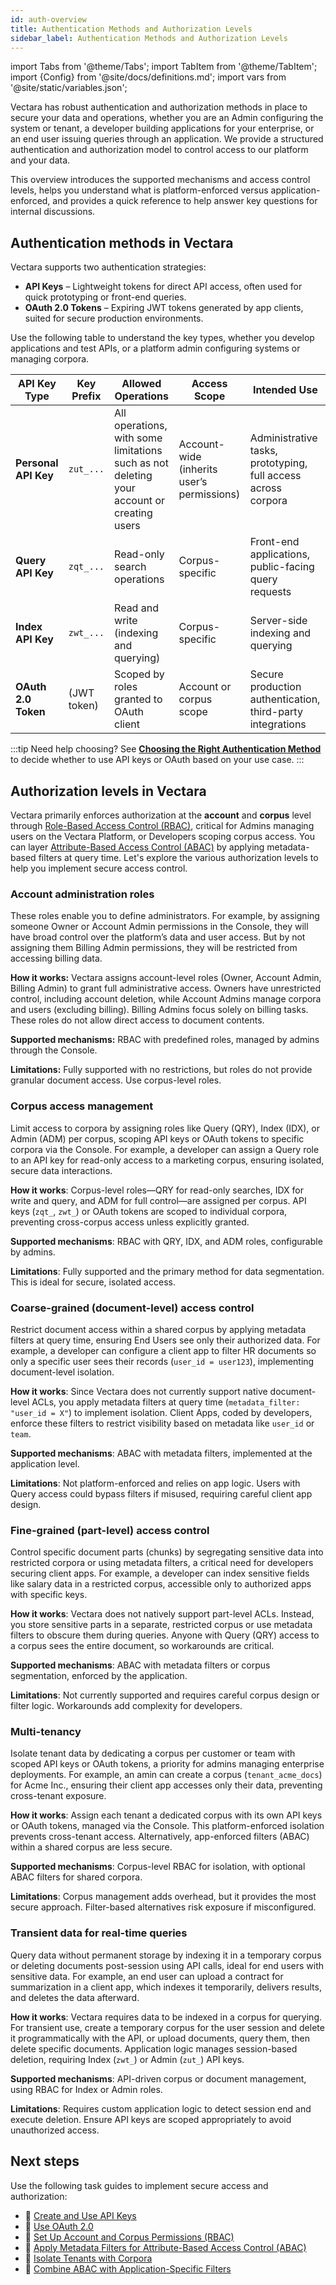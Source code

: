 ```yaml
---
id: auth-overview
title: Authentication Methods and Authorization Levels
sidebar_label: Authentication Methods and Authorization Levels
---
```


import Tabs from '@theme/Tabs';
import TabItem from '@theme/TabItem';
import {Config} from '@site/docs/definitions.md';
import vars from '@site/static/variables.json';

Vectara has robust authentication and authorization methods in place to secure 
your data and operations, whether you are an Admin configuring the 
system or tenant, a developer building applications for your enterprise, 
or an end user issuing queries through an application. We provide a 
structured authentication and authorization model to control access to our 
platform and your data. 

This overview introduces the supported mechanisms and access control levels, 
helps you understand what is platform-enforced versus application-enforced, 
and provides a quick reference to help answer key questions for 
internal discussions.

## Authentication methods in Vectara

Vectara supports two authentication strategies:

- **API Keys** – Lightweight tokens for direct API access, often used for quick 
  prototyping or front-end queries.
- **OAuth 2.0 Tokens** – Expiring JWT tokens generated by app clients, suited for 
  secure production environments.

Use the following table to understand the key types, whether you develop 
applications and test APIs, or a platform admin configuring systems or 
managing corpora.

| API Key Type       | Key Prefix | Allowed Operations                                                 | Access Scope                            | Intended Use                                              |
|--------------------|------------|--------------------------------------------------------------------|------------------------------------------|------------------------------------------------------------|
| **Personal API Key**  | `zut_...`  | All operations, with some limitations such as not deleting your account or creating users | Account-wide (inherits user’s permissions) | Administrative tasks, prototyping, full access across corpora |
| **Query API Key**      | `zqt_...`  | Read-only search operations                                        | Corpus-specific                          | Front-end applications, public-facing query requests       |
| **Index API Key**      | `zwt_...`  | Read and write (indexing and querying)                             | Corpus-specific                          | Server-side indexing and querying                          |
| **OAuth 2.0 Token**    | (JWT token)| Scoped by roles granted to OAuth client                           | Account or corpus scope                  | Secure production authentication, third-party integrations |


:::tip Need help choosing?
See [**Choosing the Right Authentication Method**](/docs/learn/authentication/choose-auth-method) to decide whether 
to use API keys or OAuth based on your use case.
:::

## Authorization levels in Vectara

Vectara primarily enforces authorization at the **account** and **corpus** level 
through [Role-Based Access Control (RBAC)](/docs/learn/authentication/role-based-access-control), critical for 
Admins managing users on the Vectara Platform, or Developers scoping corpus access. You can 
layer [Attribute-Based Access Control (ABAC)](/docs/learn/authentication/attribute-based-access-control) by applying metadata-based filters
at query time. Let's explore the various authorization levels to help you 
implement secure access control.

### Account administration roles

These roles enable you to define administrators. For example, by assigning 
someone Owner or Account Admin permissions in the Console, they will have broad 
control over the platform’s data and user access. But by not assigning them 
Billing Admin permissions, they will be restricted from accessing billing data.

**How it works:** Vectara assigns account-level roles (Owner, Account Admin, 
Billing Admin) to grant full administrative access. Owners have unrestricted 
control, including account deletion, while Account Admins manage corpora and 
users (excluding billing). Billing Admins focus solely on billing tasks. These 
roles do not allow direct access to document contents.

**Supported mechanisms:** RBAC with predefined roles, managed by admins through 
the Console.

**Limitations:** Fully supported with no restrictions, but roles do not provide 
granular document access. Use corpus-level roles.

### Corpus access management

Limit access to corpora by assigning roles like Query (QRY), Index (IDX), or 
Admin (ADM) per corpus, scoping API keys or OAuth tokens to specific corpora 
via the Console. For example, a developer can assign a Query role to an API 
key for read-only access to a marketing corpus, ensuring isolated, secure data 
interactions.

**How it works**: Corpus-level roles—QRY for read-only searches, IDX for write and 
query, and ADM for full control—are assigned per corpus. API keys (`zqt_`, `zwt_`) 
or OAuth tokens are scoped to individual corpora, preventing cross-corpus access 
unless explicitly granted.

**Supported mechanisms**: RBAC with QRY, IDX, and ADM roles, configurable by admins.

**Limitations**: Fully supported and the primary method for data segmentation. 
This is ideal for secure, isolated access.

### Coarse-grained (document-level) access control

Restrict document access within a shared corpus by applying metadata filters 
at query time, ensuring End Users see only their authorized data. For example, 
a developer can configure a client app to filter HR documents so only a 
specific user sees their records (`user_id = user123`), implementing 
document-level isolation.

**How it works**: Since Vectara does not currently support native document-level 
ACLs, you apply metadata filters at query time (`metadata_filter: "user_id = X"`) 
to implement isolation. Client Apps, coded by developers, enforce these filters 
to restrict visibility based on metadata like `user_id` or `team`.

**Supported mechanisms**: ABAC with metadata filters, implemented at the 
application level.

**Limitations**: Not platform-enforced and relies on app logic. Users with Query 
access could bypass filters if misused, requiring careful client app design.

### Fine-grained (part-level) access control

Control specific document parts (chunks) by segregating sensitive data into 
restricted corpora or using metadata filters, a critical need for developers 
securing client apps. For example, a developer can index sensitive fields like 
salary data in a restricted corpus, accessible only to authorized apps with 
specific keys.

**How it works**: Vectara does not natively support part-level ACLs. Instead, you 
store sensitive parts in a separate, restricted corpus or use metadata filters 
to obscure them during queries. Anyone with Query (QRY) access to a corpus sees 
the entire document, so workarounds are critical.

**Supported mechanisms**: ABAC with metadata filters or corpus segmentation, 
enforced by the application.

**Limitations**: Not currently supported and requires careful corpus design or 
filter logic. Workarounds add complexity for developers.

### Multi-tenancy

Isolate tenant data by dedicating a corpus per customer or team with scoped API 
keys or OAuth tokens, a priority for admins managing enterprise deployments. 
For example, an amin can create a corpus (`tenant_acme_docs`) for Acme Inc., 
ensuring their client app accesses only their data, preventing cross-tenant 
exposure.

**How it works**: Assign each tenant a dedicated corpus with its own API keys or 
OAuth tokens, managed via the Console. This platform-enforced isolation prevents 
cross-tenant access. Alternatively, app-enforced filters (ABAC) within a shared 
corpus are less secure.

**Supported mechanisms**: Corpus-level RBAC for isolation, with optional ABAC 
filters for shared corpora.

**Limitations**: Corpus management adds overhead, but it provides the most secure 
approach. Filter-based alternatives risk exposure if misconfigured.

### Transient data for real-time queries

Query data without permanent storage by indexing it in a temporary corpus or 
deleting documents post-session using API calls, ideal for end users with 
sensitive data. For example, an end user can upload a contract for 
summarization in a client app, which indexes it temporarily, delivers results, 
and deletes the data afterward.

**How it works**: Vectara requires data to be indexed in a corpus for querying. 
For transient use, create a temporary corpus for the user session and delete it 
programmatically with the API, or upload documents, query them, then delete 
specific documents. Application logic manages session-based deletion, requiring 
Index (`zwt_`) or Admin (`zut_`) API keys.

**Supported mechanisms**: API-driven corpus or document management, using RBAC for 
Index or Admin roles.

**Limitations**: Requires custom application logic to detect session end and 
execute deletion. Ensure API keys are scoped appropriately to avoid 
unauthorized access.

## Next steps

Use the following task guides to implement secure access and authorization:

- 🔑 [Create and Use API Keys](/docs/learn/authentication/api-key-management)
- 🔐 [Use OAuth 2.0](/docs/learn/authentication/oauth-2)
- 👥 [Set Up Account and Corpus Permissions (RBAC)](/docs/learn/authentication/role-based-access-control)
- 🎯 [Apply Metadata Filters for Attribute-Based Access Control (ABAC)](/docs/learn/authentication/attribute-based-access-control)
- 🏢 [Isolate Tenants with Corpora](/docs/learn/authentication/multi-tenant-corpus-isolation)
- 🧠 [Combine ABAC with Application-Specific Filters](/docs/learn/authentication/combine-access-control-with-app-filters)

